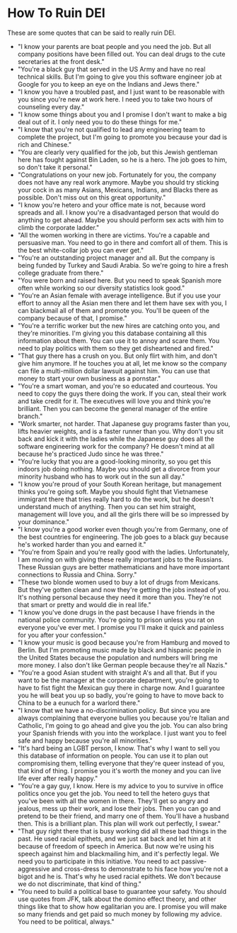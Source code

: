 # How To Ruin DEI 

These are some quotes that can be said to really ruin DEI. 

- "I know your parents are boat people and you need the job. But all company positions have been filled out. You can deal drugs to the cute secretaries at the front desk."
- "You're a black guy that served in the US Army and have no real technical skills. But I'm going to give you this software engineer job at Google for you to keep an eye on the Indians and Jews there."
- "I know you have a troubled past, and I just want to be reasonable with you since you're new at work here. I need you to take two hours of counseling every day."
- "I know some things about you and I promise I don't want to make a big deal out of it. I only need you to do these things for me."
- "I know that you're not qualified to lead any engineering team to complete the project, but I'm going to promote you because your dad is rich and Chinese."
- "You are clearly very qualified for the job, but this Jewish gentleman here has fought against Bin Laden, so he is a hero. The job goes to him, so don't take it personal."
- "Congratulations on your new job. Fortunately for you, the company does not have any real work anymore. Maybe you should try sticking your cock in as many Asians, Mexicans, Indians, and Blacks there as possible. Don't miss out on this great opportunity."
- "I know you're hetero and your office mate is not, because word spreads and all. I know you're a disadvantaged person that would do anything to get ahead. Maybe you should perform sex acts with him to climb the corporate ladder."
- "All the women working in there are victims. You're a capable and persuasive man. You need to go in there and comfort all of them. This is the best white-collar job you can ever get."
- "You're an outstanding project manager and all. But the company is being funded by Turkey and Saudi Arabia. So we're going to hire a fresh college graduate from there."
- "You were born and raised here. But you need to speak Spanish more often while working so our diversity statistics look good."
- "You're an Asian female with average intelligence. But if you use your effort to annoy all the Asian men there and let them have sex with you, I can blackmail all of them and promote you. You'll be queen of the company because of that, I promise."
- "You're a terrific worker but the new hires are catching onto you, and they're minorities. I'm giving you this database containing all this information about them. You can use it to annoy and scare them. You need to play politics with them so they get disheartened and fired."
- "That guy there has a crush on you. But only flirt with him, and don't give him anymore. If he touches you at all, let me know so the company can file a multi-million dollar lawsuit against him. You can use that money to start your own business as a pornstar."
- "You're a smart woman, and you're so educated and courteous. You need to copy the guys there doing the work. If you can, steal their work and take credit for it. The executives will love you and think you're brilliant. Then you can become the general manager of the entire branch."
- "Work smarter, not harder. That Japanese guy programs faster than you, lifts heavier weights, and is a faster runner than you. Why don't you sit back and kick it with the ladies while the Japanese guy does all the software engineering work for the company? He doesn't mind at all because he's practiced Judo since he was three."
- "You're lucky that you are a good-looking minority, so you get this indoors job doing nothing. Maybe you should get a divorce from your minority husband who has to work out in the sun all day." 
- "I know you're proud of your South Korean heritage, but management thinks you're going soft. Maybe you should fight that Vietnamese immigrant there that tries really hard to do the work, but he doesn't understand much of anything. Then you can set him straight, management will love you, and all the girls there will be so impressed by your dominance." 
- "I know you're a good worker even though you're from Germany, one of the best countries for engineering. The job goes to a black guy because he's worked harder than you and earned it."
- "You're from Spain and you're really good with the ladies. Unfortunately, I am moving on with giving these really important jobs to the Russians. These Russian guys are better mathematicians and have more important connections to Russia and China. Sorry."
- "These two blonde women used to buy a lot of drugs from Mexicans. But they've gotten clean and now they're getting the jobs instead of you. It's nothing personal because they need it more than you. They're not that smart or pretty and would die in real life."
- "I know you've done drugs in the past because I have friends in the national police community. You're going to prison unless you rat on everyone you've ever met. I promise you I'll make it quick and painless for you after your confession."
- "I know your music is good because you're from Hamburg and moved to Berlin. But I'm promoting music made by black and hispanic people in the United States because the population and numbers will bring me more money. I also don't like German people because they're all Nazis."
- "You're a good Asian student with straight A's and all that. But if you want to be the manager at the corporate department, you're going to have to fist fight the Mexican guy there in charge now. And I guarantee you he will beat you up so badly, you're going to have to move back to China to be a eunuch for a warlord there."
- "I know that we have a no-discrimination policy. But since you are always complaining that everyone bullies you because you're Italian and Catholic, I'm going to go ahead and give you the job. You can also bring your Spanish friends with you into the workplace. I just want you to feel safe and happy because you're all minorities."
- "It's hard being an LGBT person, I know. That's why I want to sell you this database of information on people. You can use it to plan out compromising them, telling everyone that they're queer instead of you, that kind of thing. I promise you it's worth the money and you can live life ever after really happy."
- "You're a gay guy, I know. Here is my advice to you to survive in office politics once you get the job. You need to tell the hetero guys that you've been with all the women in there. They'll get so angry and jealous, mess up their work, and lose their jobs. Then you can go and pretend to be their friend, and marry one of them. You'll have a husband then. This is a brilliant plan. This plan will work out perfectly, I swear."
- "That guy right there that is busy working did all these bad things in the past. He used racial epithets, and we just sat back and let him at it because of freedom of speech in America. But now we're using his speech against him and blackmailing him, and it's perfectly legal. We need you to participate in this initiative. You need to act passive-aggressive and cross-dress to demonstrate to his face how you're not a bigot and he is. That's why he used racial epithets. We don't because we do not discriminate, that kind of thing."
- "You need to build a political base to guarantee your safety. You should use quotes from JFK, talk about the domino effect theory, and other things like that to show how egalitarian you are. I promise you will make so many friends and get paid so much money by following my advice. You need to be political, always." 
